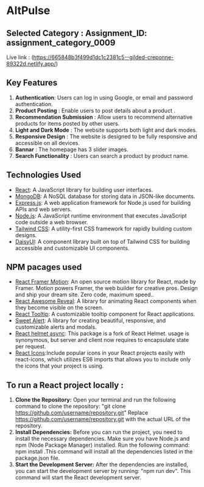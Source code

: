 # AltPulse

## Selected Category : Assignment_ID: assignment_category_0009


Live link : (https://665848b3f499d1dc1c2381c5--gilded-creponne-89322d.netlify.app/)


## Key Features

1. **Authentication**: Users can log in using Google, or email and password authentication.
2. **Product Posting** : Enable users to post details about a product .
3. **Recommendation Submission** : Allow users to recommend alternative products for items posted by other users.
4. **Light and Dark Mode** : The website supports both light and dark modes.
5. **Responsive Design** : The website is designed to be fully responsive and accessible on all devices.
6. **Bannar** : The homepage has 3 slider images.
7. **Search Functionality** : Users can search a product by product name.



## Technologies Used

- [React](https://reactjs.org/): A JavaScript library for building user interfaces.
- [MongoDB](https://www.mongodb.com/): A NoSQL database for storing data in JSON-like documents.
- [Express.js](https://expressjs.com/): A web application framework for Node.js used for building APIs and web servers.
- [Node.js](https://nodejs.org/): A JavaScript runtime environment that executes JavaScript code outside a web browser.
- [Tailwind CSS](https://tailwindcss.com/): A utility-first CSS framework for rapidly building custom designs.
- [DaisyUI](https://daisyui.com/): A component library built on top of Tailwind CSS for building accessible and customizable UI components.


## NPM pacages used
- [React Framer Motion](https://www.npmjs.com/package/framer-motion): An open source motion library for React, made by Framer. Motion powers Framer, the web builder for creative pros. Design and ship your dream site. Zero code, maximum speed..
- [React Awesome Reveal](https://www.npmjs.com/package/react-awesome-reveal): A library for animating React components when they become visible on the screen.
- [React Tooltip](https://www.npmjs.com/package/react-tooltip): A customizable tooltip component for React applications.
- [Sweet Alert](https://sweetalert2.github.io/): A library for creating beautiful, responsive, and customizable alerts and modals.
- [React helmet async](https://www.npmjs.com/package/react-helmet-async): This package is a fork of React Helmet. <Helmet> usage is synonymous, but server and client now requires <HelmetProvider> to encapsulate state per request.
- [React Icons](https://react-icons.github.io/react-icons/):Include popular icons in your React projects easily with react-icons, which utilizes ES6 imports that allows you to include only the icons that your project is using.


## To run a React project locally :
1. **Clone the Repository:** Open your terminal and run the following command to clone the repository: "git clone https://github.com/username/repository.git" Replace https://github.com/username/repository.git with the actual URL of the repository.
2. **Install Dependencies:** Before you can run the project, you need to install the necessary dependencies. Make sure you have Node.js and npm (Node Package Manager) installed. Run the following command: npm install .This command will install all the dependencies listed in the package.json file.
3. **Start the Development Server:**
After the dependencies are installed, you can start the development server by running:
"npm run dev". This command will start the React development server.


